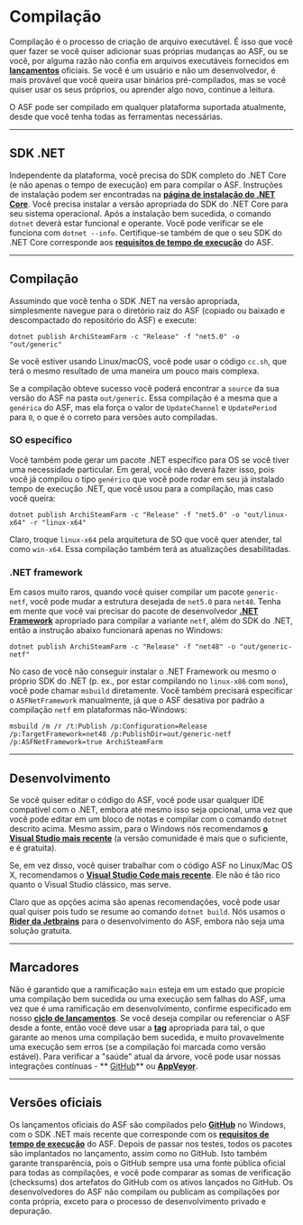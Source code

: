 # Compilação

Compilação é o processo de criação de arquivo executável. É isso que você quer fazer se você quiser adicionar suas próprias mudanças ao ASF, ou se você, por alguma razão não confia em arquivos executáveis fornecidos em **[lançamentos](https://github.com/JustArchiNET/ArchiSteamFarm/releases)** oficiais. Se você é um usuário e não um desenvolvedor, é mais provável que você queira usar binários pré-compilados, mas se você quiser usar os seus próprios, ou aprender algo novo, continue a leitura.

O ASF pode ser compilado em qualquer plataforma suportada atualmente, desde que você tenha todas as ferramentas necessárias.

---

## SDK .NET

Independente da plataforma, você precisa do SDK completo do .NET Core (e não apenas o tempo de execução) em para compilar o ASF. Instruções de instalação podem ser encontradas na **[página de instalação do .NET Core](https://dotnet.microsoft.com/download)**. Você precisa instalar a versão apropriada do SDK do .NET Core para seu sistema operacional. Após a instalação bem sucedida, o comando `dotnet` deverá estar funcional e operante. Você pode verificar se ele funciona com `dotnet --info`. Certifique-se também de que o seu SDK do .NET Core corresponde aos **[requisitos de tempo de execução](https://github.com/JustArchiNET/ArchiSteamFarm/wiki/Compatibility-pt-BR#requisitos-do-tempo-de-execu%C3%A7%C3%A3o)** do ASF.

---

## Compilação

Assumindo que você tenha o SDK .NET na versão apropriada, simplesmente navegue para o diretório raiz do ASF (copiado ou baixado e descompactado do repositório do ASF) e execute:

```shell
dotnet publish ArchiSteamFarm -c "Release" -f "net5.0" -o "out/generic"
```

Se você estiver usando Linux/macOS, você pode usar o código `cc.sh`, que terá o mesmo resultado de uma maneira um pouco mais complexa.

Se a compilação obteve sucesso você poderá encontrar a `source` da sua versão do ASF na pasta `out/generic`. Essa compilação é a mesma que a `genérica` do ASF, mas ela força o valor de `UpdateChannel` e `UpdatePeriod` para `0`, o que é o correto para versões auto compiladas.

### SO específico

Você também pode gerar um pacote .NET específico para OS se você tiver uma necessidade particular. Em geral, você não deverá fazer isso, pois você já compilou o tipo `genérico` que você pode rodar em seu já instalado tempo de execução .NET, que você usou para a compilação, mas caso você queira:

```shell
dotnet publish ArchiSteamFarm -c "Release" -f "net5.0" -o "out/linux-x64" -r "linux-x64"
```

Claro, troque `linux-x64` pela arquitetura de SO que você quer atender, tal como `win-x64`. Essa compilação também terá as atualizações desabilitadas.

### .NET framework

Em casos muito raros, quando você quiser compilar um pacote `generic-netf`, você pode mudar a estrutura desejada de `net5.0` para `net48`. Tenha em mente que você vai precisar do pacote de desenvolvedor **[.NET Framework](https://dotnet.microsoft.com/download/visual-studio-sdks)** apropriado para compilar a variante `netf`, além do SDK do .NET, então a instrução abaixo funcionará apenas no Windows:

```shell
dotnet publish ArchiSteamFarm -c "Release" -f "net48" -o "out/generic-netf"
```

No caso de você não conseguir instalar o .NET Framework ou mesmo o próprio SDK do .NET (p. ex., por estar compilando no `linux-x86` com `mono`), você pode chamar `msbuild` diretamente. Você também precisará especificar o `ASFNetFramework` manualmente, já que o ASF desativa por padrão a compilação `netf` em plataformas não-Windows:

```shell
msbuild /m /r /t:Publish /p:Configuration=Release /p:TargetFramework=net48 /p:PublishDir=out/generic-netf /p:ASFNetFramework=true ArchiSteamFarm
```

---

## Desenvolvimento

Se você quiser editar o código do ASF, você pode usar qualquer IDE compatível com o .NET, embora até mesmo isso seja opcional, uma vez que você pode editar em um bloco de notas e compilar com o comando `dotnet` descrito acima. Mesmo assim, para o Windows nós recomendamos **[o Visual Studio mais recente](https://visualstudio.microsoft.com/downloads)** (a versão comunidade é mais que o suficiente, e é gratuita).

Se, em vez disso, você quiser trabalhar com o código ASF no Linux/Mac OS X, recomendamos o **[Visual Studio Code mais recente](https://code.visualstudio.com/download)**. Ele não é tão rico quanto o Visual Studio clássico, mas serve.

Claro que as opções acima são apenas recomendações, você pode usar qual quiser pois tudo se resume ao comando `dotnet build`. Nós usamos o **[Rider da Jetbrains](https://www.jetbrains.com/rider)** para o desenvolvimento do ASF, embora não seja uma solução gratuita.

---

## Marcadores

Não é garantido que a ramificação `main` esteja em um estado que propicie uma compilação bem sucedida ou uma execução sem falhas do ASF, uma vez que é uma ramificação em desenvolvimento, confirme especificado em nosso **[ciclo de lançamentos](https://github.com/JustArchiNET/ArchiSteamFarm/wiki/Release-cycle)**. Se você deseja compilar ou referenciar o ASF desde a fonte, então você deve usar a **[tag](https://github.com/JustArchiNET/ArchiSteamFarm/tags)** apropriada para tal, o que garante ao menos uma compilação bem sucedida, e muito provavelmente uma execução sem erros (se a compilação foi marcada como versão estável). Para verificar a "saúde" atual da árvore, você pode usar nossas integrações contínuas - ** [GitHub](https://github.com/JustArchiNET/ArchiSteamFarm/actions)** ou **[AppVeyor](https://ci.appveyor.com/project/JustArchi/ArchiSteamFarm)**.

---

## Versões oficiais

Os lançamentos oficiais do ASF são compilados pelo **[GitHub](https://github.com/JustArchiNET/ArchiSteamFarm/actions)** no Windows, com o SDK .NET mais recente que corresponde com os **[requisitos de tempo de execução](https://github.com/JustArchiNET/ArchiSteamFarm/wiki/Compatibility-pt-BR#requisitos-do-tempo-de-execução)** do ASF. Depois de passar nos testes, todos os pacotes são implantados no lançamento, assim como no GitHub. Isto também garante transparência, pois o GitHub sempre usa uma fonte pública oficial para todas as compilações, e você pode comparar as somas de verificação (checksums) dos artefatos do GitHub com os ativos lançados no GitHub. Os desenvolvedores do ASF não compilam ou publicam as compilações por conta própria, exceto para o processo de desenvolvimento privado e depuração.